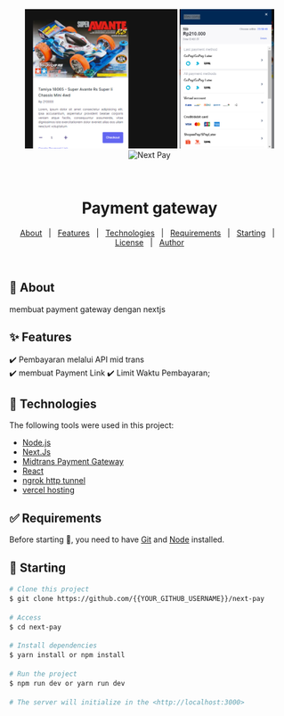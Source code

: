 <div align="center" id="top"> 
 <img src="./sample.png"  widh ="350" height="250"alt="Next Pay" />
 <img src="./sukses.png"  widh ="350" height="250"alt="Next Pay" />
 <img src="./sukses[1]"  widh ="350" height="250"alt="Next Pay" />



  &#xa0;

  <!-- <a href="https://nextpay.netlify.app">Demo</a> -->
</div>

<h1 align="center"> Payment gateway</h1>



<!-- Status -->

<!-- <h4 align="center"> 
	🚧  Next Pay finish and success deploy
</h4> 

<hr> -->

<p align="center">
  <a href="#dart-about">About</a> &#xa0; | &#xa0; 
  <a href="#sparkles-features">Features</a> &#xa0; | &#xa0;
  <a href="#rocket-technologies">Technologies</a> &#xa0; | &#xa0;
  <a href="#white_check_mark-requirements">Requirements</a> &#xa0; | &#xa0;
  <a href="#checkered_flag-starting">Starting</a> &#xa0; | &#xa0;
  <a href="#memo-license">License</a> &#xa0; | &#xa0;
  <a href="https://github.com/{{YOUR_GITHUB_USERNAME}}" target="_blank">Author</a>
</p>

<br>

## :dart: About ##

membuat payment gateway dengan nextjs

## :sparkles: Features ##

:heavy_check_mark: Pembayaran melalui API mid trans \
:heavy_check_mark:  membuat  Payment Link 
:heavy_check_mark: Limit Waktu Pembayaran;

## :rocket: Technologies ##

The following tools were used in this project:

- [Node.js](https://nodejs.org/en)
- [Next.Js](https://nextjs.org/)
- [Midtrans Payment Gateway](https://midtrans.com/)
- [React](https://react.dev/)
- [ngrok http tunnel](https://ngrok.com/)
- [vercel hosting ](https://vercel.com/)
  

## :white_check_mark: Requirements ##

Before starting :checkered_flag:, you need to have [Git](https://git-scm.com) and [Node](https://nodejs.org/en/) installed.

## :checkered_flag: Starting ##

```bash
# Clone this project
$ git clone https://github.com/{{YOUR_GITHUB_USERNAME}}/next-pay

# Access
$ cd next-pay

# Install dependencies
$ yarn install or npm install

# Run the project
$ npm run dev or yarn run dev

# The server will initialize in the <http://localhost:3000>
